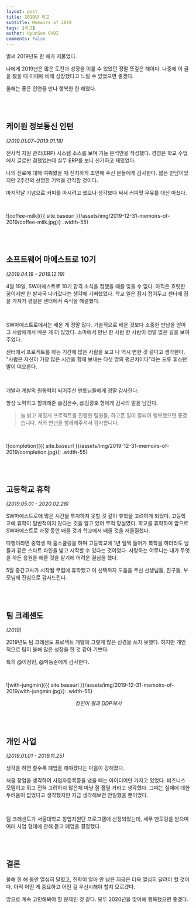 ```yaml
---
layout: post
title: 2019년 회고
subtitle: Memoirs of 2019
tags: [회고]
author: HyunSeo CHOI
comments: False
---
```


벌써 2019년도 한 해가 저물었다.

나에게 2019년은 많은 도전과 성장을 이룰 수 있었던 정말 뜻깊은 해이다. 나중에 이 글을 봤을 때 이때에 비해 성장했다고 느낄 수 있었으면 좋겠다.

올해는 좋은 인연을 만나 행복한 한 해였다.

<br><br>

## 케이원 정보통신 인턴

_(2019.01.07~2019.01.18)_

전사적 자원 관리(ERP) 시스템 소스를 보며 기능 분석안을 작성했다. 경영은 학교 수업에서 글로만 접했었는데 실무 ERP를 보니 신기하고 재밌었다.

나의 진로에 대해 여쭤봤을 때 진지하게 조언해 주신 분들에게 감사한다. 짧은 만남이었지만 2주간의 선명한 기억을 간직할 것이다.

마지막날 기념으로 커피를 마시려고 했으나 생각보다 써서 커피맛 우유를 대신 마셨다.

<br>

![coffee-milk]({{ site.baseurl }}/assets/img/2019-12-31-memoirs-of-2019/coffee-milk.jpg){: .width-55}

<br><br>

## 소프트웨어 마에스트로 10기

_(2019.04.19 - 2019.12.19)_

4월 19일, SW마에스트로 10기 합격 소식을 접했을 때를 잊을 수 없다. 아직은 흐릿한 꿈이지만 한 발자국 다가갔다는 생각에 기뻐했었다. 학교 일은 잠시 접어두고 센터에 짐을 가져가 평일은 센터에서 숙식을 해결했다.

<br>

SW마에스트로에서는 배운 게 정말 많다. 기술적으로 배운 것보다 소중한 만남을 얻어 그 사람에게서 배운 게 더 많았다. 소마에서 만난 한 사람 한 사람이 정말 많은 길을 보여주었다.

센터에서 프로젝트를 하는 기간에 많은 사람을 보고 나 역시 변한 것 같다고 생각한다. "사람은 자신이 가장 많은 시간을 함께 보내는 다섯 명의 평균치이다"라는 드류 휴스턴 말이 떠오른다.

<br>

개발과 계발의 원동력이 되어주신 멘토님들에게 정말 감사한다.

항상 노력하고 함께해준 @김은수, @김광호 형에게 감사의 말을 남긴다.

> 늘 밝고 재밌게 프로젝트를 진행한 팀원들, 하고픈 일이 잘되어 행복했으면 좋겠습니다. 저와 반년을 함께해주셔서 감사합니다.

<br>

![completion]({{ site.baseurl }}/assets/img/2019-12-31-memoirs-of-2019/completion.jpg){: .width-55}

<br><br>

## 고등학교 휴학

_(2019.05.01 - 2020.02.28)_

SW마에스트로에 많은 시간을 투자하지 못할 것 같아 휴학을 고려하게 되었다. 고등학교에 휴학이 일반적이지 않다는 것을 알고 있어 무척 망설였다. 학교를 휴학하여 앞으로 SW마에스트로 과정 동안 배울 것과 학교에서 배울 것을 저울질했다.

다행이라면 중학생 때 홈스쿨링을 하며 고등학교에 1년 일찍 들어가 복학을 하더라도 남들과 같은 스타트 라인을 밟고 시작할 수 있다는 것이었다. 사랑하는 어무니는 내가 무엇을 하든 응원을 해줄 것을 알기에 어려운 결심을 했다.

5월 중간고사가 시작될 무렵에 휴학했고 이 선택까지 도움을 주신 선생님들, 친구들, 부모님께 진심으로 감사드린다.

<br><br>

## 팀 크레센도

_(2019)_

2019년도 팀 크레센도 프로젝트 개발에 그렇게 많은 신경을 쓰지 못했다. 하지만 개인적으로 팀이 올해 많은 성장을 한 것 같아 기쁘다.

특히 @이정민, @박동준에게 감사한다.

<br>

![with-jungmin]({{ site.baseurl }}/assets/img/2019-12-31-memoirs-of-2019/with-jungmin.jpg){: .width-55}
_<center>정민이 형과 DDP에서</center>_

<br><br>

## 개인 사업

_(2019.01.01 - 2019.11.25)_

생각을 하면 할수록 폐업을 해야겠다는 마음이 강해졌다.

처음 창업을 생각하여 사업자등록증을 냈을 때는 아이디어만 가지고 있었다.
비즈니스 모델이고 뭐고 전혀 고려하지 않은채 마냥 잘 풀릴 거라고 생각했다. 그때는 실패에 대한 두려움이 없었다고 생각했지만 지금 생각해보면 안일했을 뿐이었다.

<br>

팀 크레센도가 서울대학교 창업지원단 프로그램에 선정되었는데, 세무 멘토링을 받으며 여러 사업 형태에 관해 듣고 폐업을 결정했다.

<br><br>

## 결론

올해 한 해 동안 열심히 달렸고, 진학이 얼마 안 남은 지금은 더욱 열심히 달려야 할 것이다. 아직 어떤 게 중요하고 어떤 걸 우선시해야 할지 모르겠다.

앞으로 계속 고민해봐야 할 문제인 것 같다. 모두 2020년을 맞이해 행복했으면 좋겠다.
